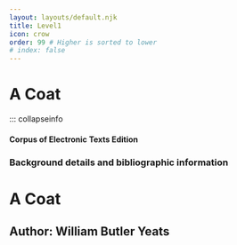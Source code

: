 ```yaml
---
layout: layouts/default.njk
title: Level1
icon: crow
order: 99 # Higher is sorted to lower
# index: false
---
```


# A Coat

::: collapseinfo

#### Corpus of Electronic Texts Edition


### Background details and bibliographic information


A Coat
======


Author: William Butler Yeats
----------------------------